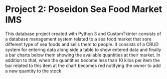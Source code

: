 # Project 2: Poseidon Sea Food Market IMS

This database project created with Python 3 and CustomTkinter consists of a database management system related to a sea food market that sore different type of sea foods and sells them to people. It consists of a CRUD system for entering data along side a table to show entered data and finally a bar charts below them showing the available quantities at their market. In addition to that, when the quantities become less than 10 kilos per item the bar related to this item at the chart becomes red notifying the owner to add a new quantity to the stock.
